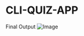 # CLI-QUIZ-APP

Final Output
![Image](https://github.com/user-attachments/assets/698a8115-ca20-4700-bc27-dfb1b7090292)
